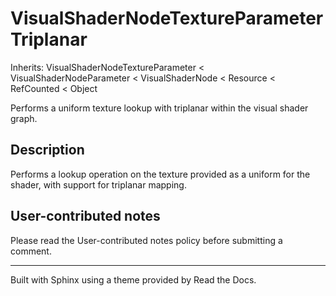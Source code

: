 # VisualShaderNodeTextureParameterTriplanar

Inherits: VisualShaderNodeTextureParameter < VisualShaderNodeParameter <
VisualShaderNode < Resource < RefCounted < Object

Performs a uniform texture lookup with triplanar within the visual shader
graph.

## Description

Performs a lookup operation on the texture provided as a uniform for the
shader, with support for triplanar mapping.

## User-contributed notes

Please read the User-contributed notes policy before submitting a comment.

* * *

Built with Sphinx using a theme provided by Read the Docs.

